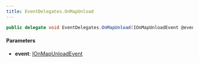 ```yaml
---
title: EventDelegates.OnMapUnload
---
```


```csharp
public delegate void EventDelegates.OnMapUnload(IOnMapUnloadEvent @event)
```

#### Parameters

- **event**: [IOnMapUnloadEvent](/docs/api/shared/events/ionmapunloadevent)

